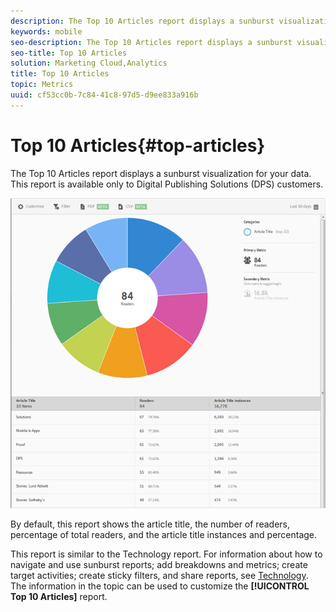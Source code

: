 ```yaml
---
description: The Top 10 Articles report displays a sunburst visualization for your data. This report is available only to Digital Publishing Solutions (DPS) customers.
keywords: mobile
seo-description: The Top 10 Articles report displays a sunburst visualization for your data. This report is available only to Digital Publishing Solutions (DPS) customers.
seo-title: Top 10 Articles
solution: Marketing Cloud,Analytics
title: Top 10 Articles
topic: Metrics
uuid: cf53cc0b-7c84-41c8-97d5-d9ee833a916b
---
```


# Top 10 Articles{#top-articles}

The Top 10 Articles report displays a sunburst visualization for your data. This report is available only to Digital Publishing Solutions (DPS) customers.

 ![](assets/dps_top_10.png)

By default, this report shows the article title, the number of readers, percentage of total readers, and the article title instances and percentage.

This report is similar to the Technology report. For information about how to navigate and use sunburst reports; add breakdowns and metrics; create target activities; create sticky filters, and share reports, see [Technology](/help/using/usage/reports-technology.md). The information in the topic can be used to customize the **[!UICONTROL Top 10 Articles]** report. 

